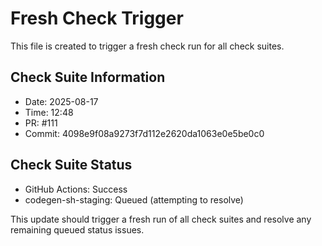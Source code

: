 # Fresh Check Trigger

This file is created to trigger a fresh check run for all check suites.

## Check Suite Information
- Date: 2025-08-17
- Time: 12:48
- PR: #111
- Commit: 4098e9f08a9273f7d112e2620da1063e0e5be0c0

## Check Suite Status
- GitHub Actions: Success
- codegen-sh-staging: Queued (attempting to resolve)

This update should trigger a fresh run of all check suites and resolve any remaining queued status issues.


